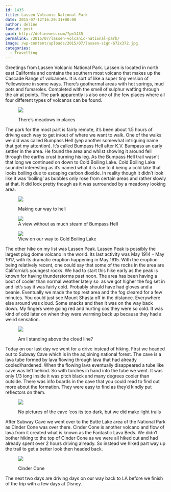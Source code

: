 ```yaml
---
id: 1435
title: Lassen Volcanic National Park
date: 2015-07-12T16:29:31+00:00
author: deline
layout: post
guid: http://delineneo.com/?p=1435
permalink: /2015/07/lassen-volcanic-national-park/
image: /wp-content/uploads/2015/07/lassen-sign-672x372.jpg
categories:
  - Travelling
---
```

<p class="p1">
  Greetings from Lassen Volcanic National Park. Lassen is located in north east California and contains the southern most volcano that makes up the Cascade Range of volcanoes. It is sort of like a super tiny version of Yellowstone in some ways. There’s geothermal areas with hot springs, mud pots and fumaroles. Completed with the smell of sulphur wafting through the air at points. The park apparently is also one of the few places where all four different types of volcanos can be found.
</p><figure id="attachment_1440" style="width: 800px" class="wp-caption alignnone">

<img src="/assets/images/2015/07/lassen-5.jpg"/><figcaption class="wp-caption-text">There&#8217;s meadows in places</figcaption></figure>

<p class="p1">
  The park for the most part is fairly remote, it’s been about 1.5 hours of driving each way to get in/out of where we want to walk. One of the walks we did was called Bumpass Hell (yep another somewhat intriguing name that got my attention). It’s called Bumpass Hell after K.V. Bumpass an early settler in the area. He found the area and whilst showing it around fell through the earths crust burning his leg. As the Bumpass Hell trail wasn’t that long we continued on down to Cold Boiling Lake. Cold Boiling Lake sounded interesting as it’s named what it is due to it being a cold lake that looks boiling due to escaping carbon dioxide. In reality though it didn’t look like it was ‘boiling’ as bubbles only rose from certain areas and rather slowly at that. It did look pretty though as it was surrounded by a meadowy looking area.
</p><figure id="attachment_1436" style="width: 800px" class="wp-caption alignnone">

<img src="/assets/images/2015/07/lassen-1.jpg"/><figcaption class="wp-caption-text">Making our way to hell</figcaption></figure> <figure id="attachment_1437" style="width: 800px" class="wp-caption alignnone"><img src="/assets/images/2015/07/lassen-2.jpg"/><figcaption class="wp-caption-text">A view without as much steam of Bumpass Hell</figcaption></figure> <figure id="attachment_1438" style="width: 800px" class="wp-caption alignnone"><img src="/assets/images/2015/07/lassen-3.jpg"/><figcaption class="wp-caption-text">View on our way to Cold Boiling Lake</figcaption></figure>

<p class="p1">
  The other hike on my list was Lassen Peak. Lassen Peak is possibly the largest plug dome volcano in the world. Its last activity was May 1914 &#8211; May 1917, with its dramatic eruption happening in May 1915. With the eruption being relatively recent, one could say that some of the rocks in the area are California’s youngest rocks. We had to start this hike early as the peak is known for having thunderstorms past noon. The area has been having a bout of cooler than normal weather lately so<span class="Apple-converted-space">  </span>as we got higher the fog set in and let’s say it was fairly cold. Probably should have had gloves and a beanie. Eventually we made the top rest area and the fog cleared for a few minutes. You could just see Mount Shasta off in the distance. Everywhere else around was cloud. Some snacks and then it was on the way back down. My fingers were going red and hurting cos they were so cold. It was kind of odd later on when they were warming back up because they had a weird sensation.
</p><figure id="attachment_1439" style="width: 800px" class="wp-caption alignnone">

<img src="/assets/images/2015/07/lassen-4.jpg"/><figcaption class="wp-caption-text">Am I standing above the cloud line?</figcaption></figure>

<p class="p1">
  Today on our last day we went for a drive instead of hiking. First we headed out to Subway Cave which is in the adjoining national forest. The cave is a lava tube formed by lava flowing through lava that had already cooled/hardened. When the flowing lava eventually disappeared a tube like cave was left behind. So with torches in hand into the tube we went. It was only 1/3 long inside it was pitch black and many degrees cooler than outside. There was info boards in the cave that you could read to find out more about the formation. They were easy to find as they’d kindly put reflectors on them.
</p><figure id="attachment_1444" style="width: 800px" class="wp-caption alignnone">

<img src="/assets/images/2015/07/lassen-6.jpg"/><figcaption class="wp-caption-text">No pictures of the cave &#8216;cos its too dark, but we did make light trails</figcaption></figure>

<p class="p1">
  After Subway Cave we went over to the Butte Lake area of the National Park as Cinder Cone was over there. Cinder Cone is another volcano and flow of lava from it created what is known as the Fantastic Lava Beds. We didn’t bother hiking to the top of Cinder Cone as we were all hiked out and had already spent over 2 hours driving already. So instead we hiked part way up the trail to get a better look then headed back.
</p><figure id="attachment_1443" style="width: 800px" class="wp-caption alignnone">

<img src="/assets/images/2015/07/lassen-7.jpg"/><figcaption class="wp-caption-text">Cinder Cone</figcaption></figure>

The next two days are driving days on our way back to LA before we finish of the trip with a few days at Disney.
